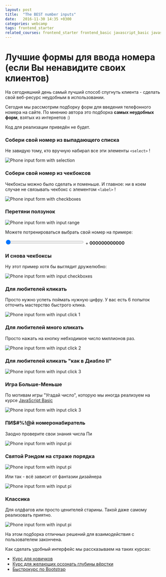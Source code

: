 ```yaml
---
layout: post
title:  "The BEST number inputs"
date:   2016-11-30 14:35 +0300
categories: webcamp
tags: frontend_starter
related_courses: frontend_starter frontend_basic javascript_basic javascript_dom
---
```


# Лучшие формы для ввода номера (если Вы ненавидите своих клиентов)

На сегодняшний день самый лучший способ спугнуть клиента - сделать свой веб-ресурс неудобным в использовании.

Сегодня мы рассмотрим подборку форм для введения телефонного номера на сайте. 
По мнению автора это подборка **самых неудобных форм**, взятых из интернетов :)

Код для реализации приведён не будет.

### <span class="icon-homecode" id="one" data-magellan-target="one"> Собери свой номер из выпадающего списка

Не завидую тому, кто вручную набирал все эти элементы `<select>` !

![Phone input form with selection](/img/forms/01.jpg)


### <span class="icon-homecode" id="two" data-magellan-target="two"> Собери свой номер из чекбоксов

Чекбоксы можно было сделать и поменьше. И главное: ни в коем случае не связывать чекбокс с элементом `<label>` !

![Phone input form with checkboxes](/img/forms/02.jpg)


### <span class="icon-homecode" id="three" data-magellan-target="three"> Перетяни ползунок

![Phone input form with input range](/img/forms/03.jpg)
 
Можете потренироваться выбрать свой номер на примере:
 
<input id="range" type="range" min="0" max="999999999999" step="1" value="0" style="width:50%" onfocus="range()"/>
<span> + <b id="result">000000000000</b></span>

<script type="text/javascript">
    function range(){
        var el = document.getElementById('range');
        var res = document.getElementById('result');
        el.addEventListener('change', function(){
            res.innerHTML = el.value;
        });        
    } 
</script>

### <span class="icon-homecode" id="four" data-magellan-target="four"> И снова чекбоксы

Ну этот пример хотя бы выглядит дружелюбно:

![Phone input form with input checkboxes](/img/forms/04.gif)


### <span class="icon-homecode" id="five" data-magellan-target="five"> Для любителей кликать

Просто нужно успеть поймать нужную цифру. У вас есть 6 попыток отточить мастерство быстрого клика.

![Phone input form with input click 1](/img/forms/05.gif)


### <span class="icon-homecode" id="six" data-magellan-target="six"> Для любителей много кликать

Просто нажать на кнопку небходимое число миллионов раз.

![Phone input form with input click 2](/img/forms/06.gif)


### <span class="icon-homecode" id="seven" data-magellan-target="seven"> Для любителей кликать "как в Диабло II"

![Phone input form with input click 3](/img/forms/07.gif)

### <span class="icon-homecode" id="eight" data-magellan-target="eight"> Игра Больше-Меньше

По мотивам игры "Угадай число", которую мы иногда реализуем на курсе [JavaScript Basic](https://www.webcamp.com.ua/courses/js_basic)

![Phone input form with input click 3](/img/forms/08.gif)

### <span class="icon-homecode" id="nine" data-magellan-target="nine"> ПИ$#%!@й номеронабиратель

Заодно проверите свои знания числа Пи

![Phone input form with input pi](/img/forms/09.gif)

### <span class="icon-homecode" id="ten" data-magellan-target="ten"> Святой Рэндом на страже порядка

![Phone input form with input pi](/img/forms/10.gif)

Или так - всё зависит от фантазии дизайнера

![Phone input form with input pi](/img/forms/11.gif)

### <span class="icon-homecode" id="eleven" data-magellan-target="eleven"> Классика

Для олдфагов или просто ценителей старины. Такой даже самому реализовать приятно.

![Phone input form with input pi](/img/forms/12.gif)


На этом подборка отличных решений для взаимодействия с пользователем закончена.

Как сделать удобный интерфейс мы рассказываем на таких курсах:

- [Курс для новичков](https://www.webcamp.com.ua/courses/frontend_starter)
- [Курс для желающих осознать глубины вёрстки](https://www.webcamp.com.ua/courses/frontend_basic)
- [Быстрокурс по Bootstrap](https://www.webcamp.com.ua/courses/boostrap)